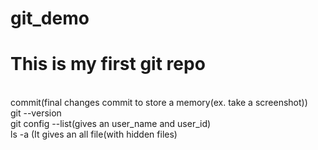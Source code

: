 # git_demo
<h1>This is my first git repo</h1>
<br>
commit(final changes commit to store a memory(ex. take a screenshot))
<br>
git --version
<br>
git config --list(gives an user_name and user_id)
<br>
ls -a (It gives an all file(with hidden files)
<br>



